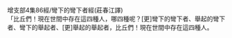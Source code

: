 增支部4集86經/彎下的彎下者經(莊春江譯)  
「比丘們！現在世間中存在這四種人，哪四種呢？[更]彎下的彎下者、舉起的彎下者、彎下的舉起者、[更]舉起的舉起者，比丘們！現在世間中存在這四種人。  
  
  
